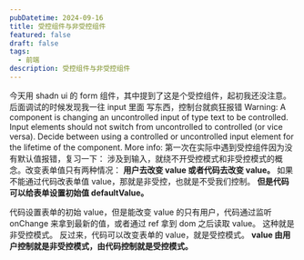 ```yaml
---
pubDatetime: 2024-09-16
title: 受控组件与非受控组件
featured: false
draft: false
tags:
  - 前端
description: 受控组件与非受控组件
---
```


今天用 shadn ui 的 form 组件，其中提到了这是个受控组件，起初我还没注意。后面调试的时候发现我一往 input 里面
写东西，控制台就疯狂报错
Warning: A component is changing an uncontrolled input of type text to be controlled. Input elements should not switch from uncontrolled to controlled (or vice versa). Decide between using a controlled or uncontrolled input element for the lifetime of the component. More info:
第一次在实际中遇到受控组件因为没有默认值报错，复习一下：
涉及到输入，就绕不开受控模式和非受控模式的概念。改变表单值只有两种情况：
**用户去改变 value 或者代码去改变 value。**
如果不能通过代码改表单值 value，那就是非受控，也就是不受我们控制。
**但是代码可以给表单设置初始值 defaultValue。**

代码设置表单的初始 value，但是能改变 value 的只有用户，代码通过监听 onChange 来拿到最新的值，或者通过 ref 拿到 dom 之后读取 value。
这种就是非受控模式。
反过来，代码可以改变表单的 value，就是受控模式。
**value 由用户控制就是非受控模式，由代码控制就是受控模式。**
